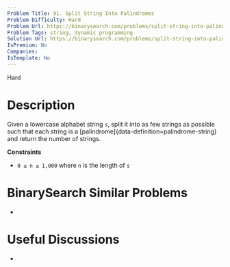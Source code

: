 ```yaml
---
Problem Title: 91. Split String Into Palindromes
Problem Difficulty: Hard
Problem Url: https://binarysearch.com/problems/split-string-into-palindromes/
Problem Tags: string, dynamic programming
Solution Url: https://binarysearch.com/problems/split-string-into-palindromes/solutions/
IsPremium: No
Companies: 
IsTemplate: No
---
```


<span style="color: ;">Hard</span>

# Description

Given a lowercase alphabet string `s`, split it into as few strings as possible such that each string is a [palindrome]{data-definition=palindrome-string} and return the number of strings.

**Constraints**
- `0 ≤ n ≤ 1,000` where `n` is the length of `s`

# BinarySearch Similar Problems

- []()

# Useful Discussions

- []()
